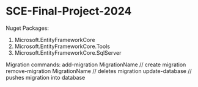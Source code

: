 # SCE-Final-Project-2024

Nuget Packages:
1. Microsoft.EntityFrameworkCore
2. Microsoft.EntityFrameworkCore.Tools
3. Microsoft.EntityFrameworkCore.SqlServer


Migration commands:
add-migration MigrationName // create migration
remove-migration MigrationName // deletes migration
update-database // pushes migration into database